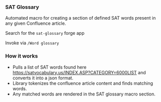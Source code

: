 ### SAT Glossary

Automated macro for creating a section of defined SAT words present in any given Confluence article.

Search for the `sat-glossary` forge app

Invoke via `/Word glossary`

### How it works
* Pulls a list of SAT words found here https://satvocabulary.us/INDEX.ASP?CATEGORY=6000LIST and converts it into a json format.
* Library tokenizes the confluence article content and finds matching words.
* Any matched words are rendered in the SAT glossary macro section.
